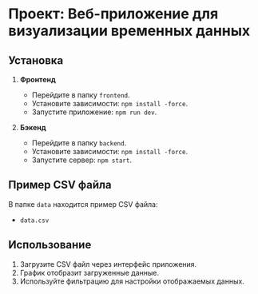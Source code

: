 # Проект: Веб-приложение для визуализации временных данных

## Установка

1. **Фронтенд**
   - Перейдите в папку `frontend`.
   - Установите зависимости: `npm install -force`.
   - Запустите приложение: `npm run dev`.

2. **Бэкенд**
   - Перейдите в папку `backend`.
   - Установите зависимости: `npm install -force`.
   - Запустите сервер: `npm start`.

## Пример CSV файла

В папке `data` находится пример CSV файла:
- `data.csv`

## Использование

1. Загрузите CSV файл через интерфейс приложения.
2. График отобразит загруженные данные.
3. Используйте фильтрацию для настройки отображаемых данных.